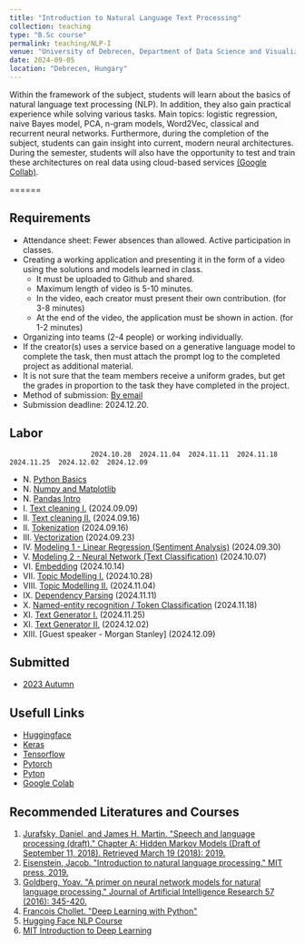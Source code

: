 ```yaml
---
title: "Introduction to Natural Language Text Processing"
collection: teaching
type: "B.Sc course"
permalink: teaching/NLP-I
venue: "University of Debrecen, Department of Data Science and Visualization"
date: 2024-09-05
location: "Debrecen, Hungary"
---
```


Within the framework of the subject, students will learn about the basics of natural language text processing (NLP). In addition, they also gain practical experience while solving various tasks. Main topics: logistic regression, naive Bayes model, PCA, n-gram models, Word2Vec, classical and recurrent neural networks. Furthermore, during the completion of the subject, students can gain insight into current, modern neural architectures. During the semester, students will also have the opportunity to test and train these architectures on real data using cloud-based services [(Google Collab)](https://colab.google/).

======

## Requirements

- Attendance sheet: Fewer absences than allowed. Active participation in classes.
- Creating a working application and presenting it in the form of a video using the solutions and models learned in class.
     - It must be uploaded to Github and shared.
     - Maximum length of video is 5-10 minutes.
     - In the video, each creator must present their own contribution. (for 3-8 minutes)
     - At the end of the video, the application must be shown in action. (for 1-2 minutes)
- Organizing into teams (2-4 people) or working individually.
- If the creator(s) uses a service based on a generative language model to complete the task, then must attach the prompt log to the completed project as additional material.
- It is not sure that the team members receive a uniform grades, but get the grades in proportion to the task they have completed in the project.
- Method of submission: [By email](mailto:lakatos.robert@inf.unideb.hu)
- Submission deadline: 2024.12.20.

## Labor
 						2024.10.28	2024.11.04	2024.11.11	2024.11.18	2024.11.25	2024.12.02	2024.12.09
 
- N.    [Python Basics](../materials/NLP-I/labor/N-python)
- N.    [Numpy and Matplotlib](../materials/NLP-I/labor/N-numpy-and-matplotlib)
- N.    [Pandas Intro](../materials/NLP-I/labor/N-pandas)
- I.    [Text cleaning I.](../materials/NLP-I/labor/I-text-cleaning-I) (2024.09.09)
- II.   [Text cleaning II.](../materials/NLP-I/labor/II-text-cleaning-II) (2024.09.16)
- II.   [Tokenization](../materials/NLP-I/labor/II-tokenization) (2024.09.16)
- III.  [Vectorization](../materials/NLP-I/labor/III-vectorization) (2024.09.23)
- IV.   [Modeling 1 - Linear Regression (Sentiment Analysis)](../materials/NLP-I/labor/IV-linear-regression) (2024.09.30)
- V.    [Modeling 2 - Neural Network (Text Classification)](../materials/NLP-I/labor/V-neural-network) (2024.10.07)
- VI.   [Embedding](../materials/NLP-I/labor/VI-embedding) (2024.10.14)
- VII.  [Topic Modelling I.](../materials/NLP-I/labor/VII-topic-modelling) (2024.10.28)
- VIII. [Topic Modelling II.](../materials/NLP-I/labor/VIII-topic-modelling) (2024.11.04)
- IX.   [Dependency Parsing](https://colab.research.google.com/drive/186xzRDoKSwcUnEbxDZxFVk35f1Xch2MZ#scrollTo=8VPW8dk3Sf1F) (2024.11.11)
- X.    [Named-entity recognition / Token Classification]() (2024.11.18)
- XI.   [Text Generator I.]() (2024.11.25)
- XI.   [Text Generator II.]() (2024.12.02)
- XIII. [Guest speaker - Morgan Stanley] (2024.12.09)

## Submitted

- [2023 Autumn](../materials/NLP-I/submitted/2023-2)

## Usefull Links

- [Huggingface](https://huggingface.co/)
- [Keras](https://keras.io/)
- [Tensorflow](https://www.tensorflow.org/)
- [Pytorch](https://pytorch.org/)
- [Pyton](https://www.python.org/)
- [Google Colab](https://colab.google/)

## Recommended Literatures and Courses

1. [Jurafsky, Daniel, and James H. Martin. "Speech and language processing (draft)." Chapter A: Hidden Markov Models (Draft of September 11, 2018). Retrieved March 19 (2018): 2019.](https://ms.b-ok.xyz/book/3560643/4a6ab2)
2. [Eisenstein, Jacob. "Introduction to natural language processing." MIT press, 2019.](https://mitpress.mit.edu/9780262042840/introduction-to-natural-language-processing/)
3. [Goldberg, Yoav. "A primer on neural network models for natural language processing." Journal of Artificial Intelligence Research 57 (2016): 345-420.](https://arxiv.org/pdf/1510.00726.pdf)
4. [Francois Chollet. "Deep Learning with Python"](https://www.amazon.com/Deep-Learning-Python-Francois-Chollet/dp/1617294438)
5. [Hugging Face NLP Course](https://huggingface.co/learn/nlp-course/chapter0/1?fw=pt)
6. [MIT Introduction to Deep Learning](http://introtodeeplearning.com/)